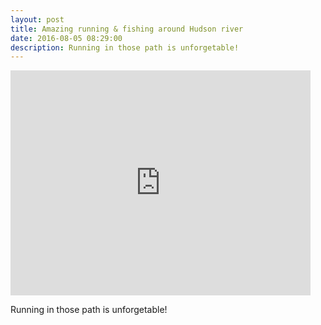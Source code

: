 ```yaml
---
layout: post
title: Amazing running & fishing around Hudson river 
date: 2016-08-05 08:29:00
description: Running in those path is unforgetable!
---
```


<iframe width="480" height="360" src="http://www.youtube.com/embed/dopACcDQHMc" frameborder="0"> </iframe>

Running in those path is unforgetable!
